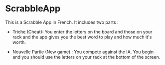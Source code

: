 # ScrabbleApp

This is a Scrabble App in French. 
It includes two parts : 
 - Triche (Cheat): You enter the letters on the board and those on your rack and the app gives you the best word to play 
 and how much it's worth.
 
 - Nouvelle Partie (New game) : You compete against the IA. You begin and you should use the letters on your rack at the bottom of the screen.
 
 
